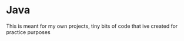 # Java

This is meant for my own projects, tiny bits of code that ive created for practice purposes
